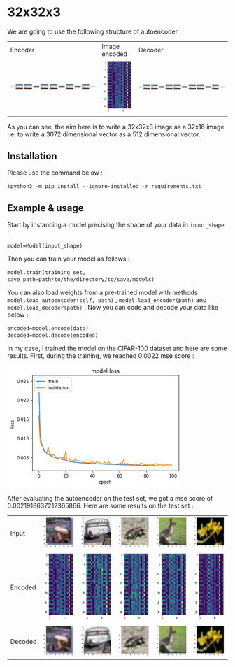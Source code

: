 # 32x32x3

We are going to use the following structure of autoencoder :

<table>
	<tr>
		<td>Encoder</td>
		<td>Image encoded</td>
    		<td>Decoder</td>
	</tr>
	<tr>
		<td><img src="images/encoder.png"></td>
    		<td><img src="images/encoded1.png"></td>
    		<td><img src="images/decoder.png"></td>
	</tr>
</table>

As you can see, the aim here is to write a 32x32x3 image as a 32x16 image i.e. to write a 3072 dimensional vector as a 512 dimensional vector.

## Installation

Please use the command below :

~~~
!python3 -m pip install --ignore-installed -r requirements.txt  
~~~

## Example & usage

Start by instancing a model precising the shape of your data in ``input_shape`` :

~~~
model=Model(input_shape)
~~~

Then you can train your model as follows :

~~~
model.train(training_set, save_path=path/to/the/directory/to/save/models)
~~~

You can also load weights from a pre-trained model with methods ``model.load_autoencoder(self, path)`` , ``model.load_encoder(path)`` and ``model.load_decoder(path)`` . Now you
can code and decode your data like below :

~~~
encoded=model.encode(data)
decoded=model.decode(encoded)
~~~

In my case, I trained the model on the CIFAR-100 dataset and here are some results. First, during the training, we reached 0.0022 mse score : 

<img src="images/training.png">

After evaluating the autoencoder on the test set, we got a mse score of 0.0021918637212365866. Here are some results on the test set :

<table>
	<tr>
		<td>Input</td>
		<td><img src="images/test1.png"></td>
    		<td><img src="images/test2.png"></td>
		<td><img src="images/test3.png"></td>
    		<td><img src="images/test4.png"></td>
    		<td><img src="images/test5.png"></td>
	</tr>
	<tr>
		<td>Encoded</td>
		<td><img src="images/encoded1.png" width=96 height=160></td>
    		<td><img src="images/encoded2.png" width=96 height=160></td>
		<td><img src="images/encoded3.png" width=96 height=160></td>
    		<td><img src="images/encoded4.png" width=96 height=160></td>
    		<td><img src="images/encoded5.png" width=96 height=160></td>
	</tr>
	<tr>
		<td>Decoded</td>
		<td><img src="images/decoded1.png"></td>
    		<td><img src="images/decoded2.png"></td>
		<td><img src="images/decoded3.png"></td>
    		<td><img src="images/decoded4.png"></td>
    		<td><img src="images/decoded5.png"></td>
	</tr>
</table>
